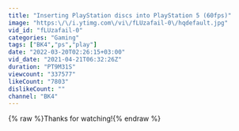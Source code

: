 ```yaml
---
title: "Inserting PlayStation discs into PlayStation 5 (60fps)"
image: "https:\/\/i.ytimg.com\/vi\/fLUzafail-0\/hqdefault.jpg"
vid_id: "fLUzafail-0"
categories: "Gaming"
tags: ["BK4","ps","play"]
date: "2022-03-20T02:26:15+03:00"
vid_date: "2021-04-21T06:32:26Z"
duration: "PT9M31S"
viewcount: "337577"
likeCount: "7803"
dislikeCount: ""
channel: "BK4"
---
```

{% raw %}Thanks for watching!{% endraw %}
